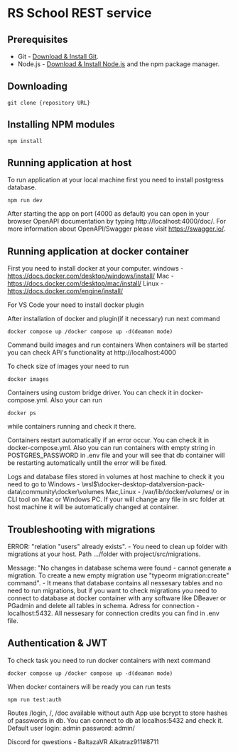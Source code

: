 # RS School REST service

## Prerequisites

- Git - [Download & Install Git](https://git-scm.com/downloads).
- Node.js - [Download & Install Node.js](https://nodejs.org/en/download/) and the npm package manager.

## Downloading

```
git clone {repository URL}
```

## Installing NPM modules

```
npm install
```

## Running application at host
To run application at your local machine first you need to install postgress database. 
```
npm run dev
```

After starting the app on port (4000 as default) you can open
in your browser OpenAPI documentation by typing http://localhost:4000/doc/.
For more information about OpenAPI/Swagger please visit https://swagger.io/.

## Running application at docker container

First you need to install docker at your computer. 
windows - https://docs.docker.com/desktop/windows/install/
Mac - https://docs.docker.com/desktop/mac/install/
Linux - https://docs.docker.com/engine/install/

For VS Code your need to install docker plugin

After installation of docker and plugin(if it necessary) run next command

```
docker compose up /docker compose up -d(deamon mode)
```
Command build images and run containers 
When containers will be started you can check APi's functionality at http://localhost:4000

To check size of images your need to run 
```
docker images
``` 
Containers using custom bridge driver. You can check it in docker-compose.yml. Also your can run 
```
docker ps
``` 
while containers running and check it there. 

Containers restart automatically if an error occur. You can check it in docker-compose.yml. Also you can run containers with empty string in POSTGRES_PASSWORD in .env file and your will see that db container will be restarting automatically untill the error will be fixed. 

Logs and database files stored in volumes at host machine to check it you need to go to 
Windows - \\wsl$\docker-desktop-data\version-pack-data\community\docker\volumes 
Mac,Linux - /var/lib/docker/volumes/
or in CLI tool on Mac or Windows PC. 
If your will change any file in src folder at host machine it will be automatically changed at container.

## Troubleshooting with migrations
ERROR:  "relation "users" already exists". - You need to clean up folder with migrations at your host. Path .../folder with project/src/migrations.

Message: "No changes in database schema were found - cannot generate a migration. To create a new empty migration use "typeorm migration:create" command". - 
It means that database contains all nessesary tables and no need to run migrations, but if you want to check migrations you need to connect to database at docker container with any software like DBeaver or PGadmin and delete all tables in schema. Adress for connection - localhost:5432. All nessesary for connection credits you can find in .env file. 

## Authentication & JWT

To check task you need to run docker containers with next command
```
docker compose up /docker compose up -d(deamon mode)
``` 
When docker containers will be ready you can run tests 
```
npm run test:auth
``` 
Routes /login, /, /doc available without auth
App use bcrypt to store hashes of passwords in db. You can connect to db at localhos:5432 and check it.
Default user login: admin password: admin/ 

Discord for qwestions - BaltazaVR  Alkatraz911#8711 


